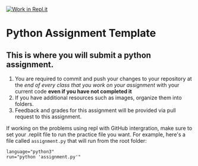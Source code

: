 [![Work in Repl.it](https://classroom.github.com/assets/work-in-replit-14baed9a392b3a25080506f3b7b6d57f295ec2978f6f33ec97e36a161684cbe9.svg)](https://classroom.github.com/online_ide?assignment_repo_id=4155541&assignment_repo_type=AssignmentRepo)
# Python Assignment Template

## This is where you will submit a python assignment.

1. You are required to commit and push your changes to your repository at the *end of every class that you work on your assignment* with your current code **even if you have not completed it**
2. If you have additional resources such as images, organize them into folders.
3. Feedback and grades for this assignment will be provided via pull request to this assignment.

If working on the problems using repl with GitHub intergration, make sure to set your .replit file to run the practice file you want. For example, here's a file called `assignment.py` that will run from the root folder:

```
language="python3"
run="python 'assignment.py'"
```
